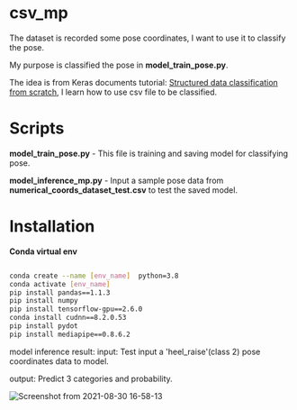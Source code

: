 # csv_mp
The dataset is recorded some pose coordinates, I want to use it to classify the pose.  

My purpose is classified the pose in **model_train_pose.py**.  

The idea is from Keras documents tutorial: [Structured data classification from scratch](https://keras.io/examples/structured_data/structured_data_classification_from_scratch/), I learn how to use csv file to be classified.  

# Scripts 

**model_train_pose.py** - This file is training and saving model for classifying pose.  

**model_inference_mp.py** - Input a sample pose data from **numerical_coords_dataset_test.csv** to test the saved model.

# Installation

**Conda virtual env**

```bash

conda create --name [env_name]  python=3.8
conda activate [env_name]
pip install pandas==1.1.3
pip install numpy
pip install tensorflow-gpu==2.6.0
conda install cudnn==8.2.0.53
pip install pydot
pip install mediapipe==0.8.6.2
```
model inference result:
input: Test input a 'heel_raise'(class 2) pose coordinates data to model.  

output: Predict 3 categories and probability.  

![Screenshot from 2021-08-30 16-58-13](https://user-images.githubusercontent.com/19554347/131315569-eecefe4d-0225-429a-9ca4-2cd14ac68d77.png)
